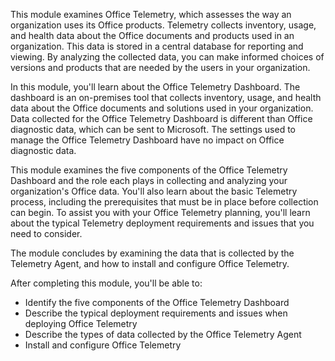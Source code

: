 This module examines Office Telemetry, which assesses the way an organization uses its Office products. Telemetry collects inventory, usage, and health data about the Office documents and products used in an organization. This data is stored in a central database for reporting and viewing. By analyzing the collected data, you can make informed choices of versions and products that are needed by the users in your organization.

In this module, you'll learn about the Office Telemetry Dashboard. The dashboard is an on-premises tool that collects inventory, usage, and health data about the Office documents and solutions used in your organization. Data collected for the Office Telemetry Dashboard is different than Office diagnostic data, which can be sent to Microsoft. The settings used to manage the Office Telemetry Dashboard have no impact on Office diagnostic data.

This module examines the five components of the Office Telemetry Dashboard and the role each plays in collecting and analyzing your organization's Office data. You'll also learn about the basic Telemetry process, including the prerequisites that must be in place before collection can begin. To assist you with your Office Telemetry planning, you'll learn about the typical Telemetry deployment requirements and issues that you need to consider.

The module concludes by examining the data that is collected by the Telemetry Agent, and how to install and configure Office Telemetry.

After completing this module, you'll be able to:

 *  Identify the five components of the Office Telemetry Dashboard
 *  Describe the typical deployment requirements and issues when deploying Office Telemetry
 *  Describe the types of data collected by the Office Telemetry Agent
 *  Install and configure Office Telemetry
